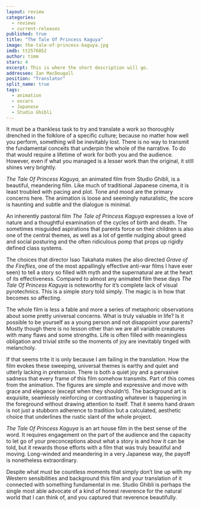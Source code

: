 ```yaml
---
layout: review
categories: 
  - reviews
  - current-releases
published: true
title: "The Tale Of Princess Kaguya"
image: the-tale-of-princess-kaguya.jpg
imdb: tt2576852
author: timm
stars: 4
excerpt: This is where the short description will go.
addressee: Ian MacDougall
position: "Translator"
split_name: true
tags: 
  - animation
  - oscars
  - Japanese
  - Studio Ghibli
---
```


It must be a thankless task to try and translate a work so thoroughly drenched in the folklore of a specific culture; because no matter how well you perform, something will be inevitably lost. There is no way to transmit the fundamental conceits that underpin the whole of the narrative. To do that would require a lifetime of work for both you and the audience. However, even if what you managed is a lesser work than the original, it still shines very brightly.

_The Tale Of Princess Kaguya,_ an animated film from Studio Ghibli, is a beautiful, meandering film. Like much of traditional Japanese cinema, it is least troubled with pacing and plot. Tone and mood are the primary concerns here. The animation is loose and seemingly naturalistic, the score is haunting and subtle and the dialogue is minimal.

An inherently pastoral film _The Tale of Princess Kaguya_ expresses a love of nature and a thoughtful examination of the cycles of birth and death. The sometimes misguided aspirations that parents force on their children is also one of the central themes, as well as a lot of gentle nudging about greed and social posturing and the often ridiculous pomp that props up rigidly defined class systems.

The choices that director Isao Takahata makes (he also directed _Grave of the Fireflies_, one of the most appallingly effective anti-war films I have ever seen) to tell a story so filled with myth and the supernatural are at the heart of its effectiveness. Compared to almost any animated film these days _The Tale Of Princess Kaguya_ is noteworthy for it’s complete lack of visual pyrotechnics. This is a simple story told simply. The magic is in how that becomes so affecting. 

The whole film is less a fable and more a series of metaphoric observations about some pretty universal concerns. What is truly valuable in life? Is it possible to be yourself as a young person and not disappoint your parents? Mostly though there is no lesson other than we are all variable creatures with many flaws and some strengths. Life is often filled with meaningless obligation and trivial strife so the moments of joy are inevitably tinged with melancholy.

If that seems trite it is only because I am failing in the translation. How the film evokes these sweeping, universal themes is earthy and quiet and utterly lacking in pretension. There is both a quiet joy and a pervasive sadness that every frame of this film somehow transmits. Part of this comes from the animation. The figures are simple and expressive and move with grace and elegance (except when they shouldn’t). The background art is exquisite, seamlessly reinforcing or contrasting whatever is happening in the foreground without drawing attention to itself. That it seems hand drawn is not just a stubborn adherence to tradition but a calculated, aesthetic choice that underlines the rustic slant of the whole project.

_The Tale Of Princess Kaguya_ is an art house film in the best sense of the word. It requires engagement on the part of the audience and the capacity to let go of your preconceptions about what a story is and how it can be told, but it rewards those efforts with a film that was truly beautiful and moving. Long-winded and meandering in a very Japanese way, the payoff is nonetheless extraordinary.

Despite what must be countless moments that simply don’t line up with my Western sensibilities and background this film and your translation of it connected with something fundamental in me. Studio Ghibli is perhaps the single most able advocate of a kind of honest reverence for the natural world that I can think of, and you captured that reverence beautifully. 